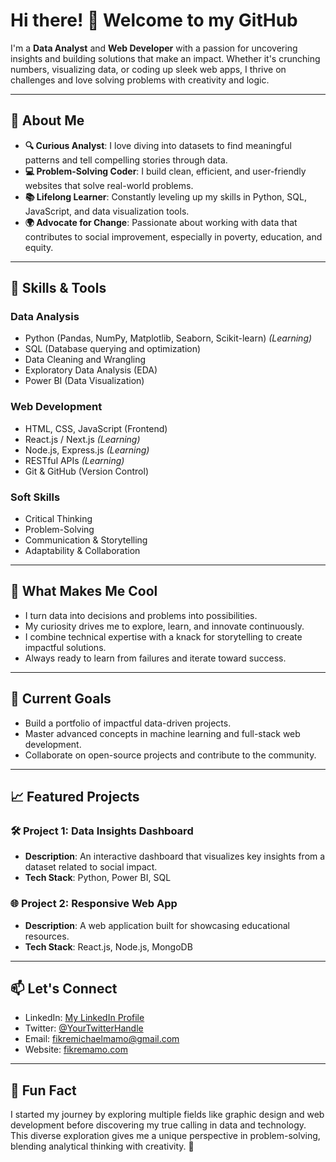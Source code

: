 # Hi there! 👋 Welcome to my GitHub

I'm a **Data Analyst** and **Web Developer** with a passion for uncovering insights and building solutions that make an impact. Whether it's crunching numbers, visualizing data, or coding up sleek web apps, I thrive on challenges and love solving problems with creativity and logic.

---

## 🚀 About Me

- **🔍 Curious Analyst**: I love diving into datasets to find meaningful patterns and tell compelling stories through data.
- **💻 Problem-Solving Coder**: I build clean, efficient, and user-friendly websites that solve real-world problems.
- **📚 Lifelong Learner**: Constantly leveling up my skills in Python, SQL, JavaScript, and data visualization tools.
- **🌍 Advocate for Change**: Passionate about working with data that contributes to social improvement, especially in poverty, education, and equity.

---

## 🔧 Skills & Tools

### Data Analysis

- Python (Pandas, NumPy, Matplotlib, Seaborn, Scikit-learn) *(Learning)*
- SQL (Database querying and optimization)
- Data Cleaning and Wrangling
- Exploratory Data Analysis (EDA)
- Power BI (Data Visualization)

### Web Development

- HTML, CSS, JavaScript (Frontend)
- React.js / Next.js *(Learning)*
- Node.js, Express.js *(Learning)*
- RESTful APIs *(Learning)*
- Git & GitHub (Version Control)

### Soft Skills

- Critical Thinking
- Problem-Solving
- Communication & Storytelling
- Adaptability & Collaboration

---

## 🌟 What Makes Me Cool

- I turn data into decisions and problems into possibilities.
- My curiosity drives me to explore, learn, and innovate continuously.
- I combine technical expertise with a knack for storytelling to create impactful solutions.
- Always ready to learn from failures and iterate toward success.

---

## 🌱 Current Goals

- Build a portfolio of impactful data-driven projects.
- Master advanced concepts in machine learning and full-stack web development.
- Collaborate on open-source projects and contribute to the community.

---

## 📈 Featured Projects

### 🛠️ Project 1: Data Insights Dashboard

- **Description**: An interactive dashboard that visualizes key insights from a dataset related to social impact.
- **Tech Stack**: Python, Power BI, SQL

### 🌐 Project 2: Responsive Web App

- **Description**: A web application built for showcasing educational resources.
- **Tech Stack**: React.js, Node.js, MongoDB

---

## 📫 Let's Connect

- LinkedIn: [My LinkedIn Profile](https://www.linkedin.com/in/fikremichael-mamo-46185b331/)
- Twitter: [@YourTwitterHandle](https://x.com/FikreMichael_M)
- Email: [fikremichaelmamo@gmail.com](fikremichaelmamo@gmail.com)
- Website: [fikremamo.com](https://firke-portfolio.netlify.app)

---

## 🎉 Fun Fact

I started my journey by exploring multiple fields like graphic design and web development before discovering my true calling in data and technology. This diverse exploration gives me a unique perspective in problem-solving, blending analytical thinking with creativity. 🚀
